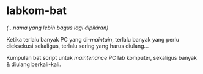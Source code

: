 # labkom-bat
_(...nama yang lebih bagus lagi dipikiran)_

Ketika terlalu banyak PC yang di-_maintain_, terlalu banyak yang perlu dieksekusi sekaligus, terlalu sering yang harus diulang...

Kumpulan bat script untuk _maintenance_ PC lab komputer, sekaligus banyak & diulang berkali-kali.
